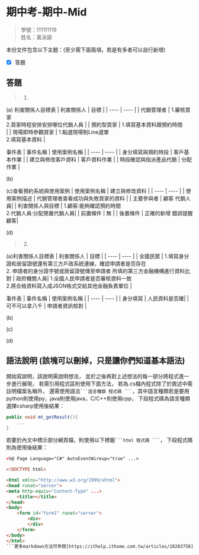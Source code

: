 # 期中考-期中-Mid 
<!--(期中標籤註記，該行不能刪，作為驗證標籤，該檔案若沒該份標籤，代表直接貼上saample，直接0分)-->

>
>學號：111111119
><br />
>姓名：黃泳諭
><br />


本份文件包含以下主題：(至少需下面兩項，若是有多者可以自行新增)
- [x] 答題

## 答題
>1. 

(a) 利害關係人目標表
|  利害關係人  | 目標 |
| ---- | ---- |
| 代銷管理者 | 1.審核買家 </br> 2.買家時程安排安排哪位代銷人員  |
| 預約型買家 | 1.填寫基本資料跟預約時間 </br>  |
| 現場即時參觀買家 | 1.點選現場制Line選單 </br> 2.填寫基本資料 |

事件表
| 事件名稱 | 使用案例名稱 |
| ---- | ---- |
| 身分填寫與預約時段 | 客戶基本作業 |
| 建立與修改客戶資料 | 客戶資料作業 |
| 時段確認與指派產品代銷 | 分配作業 |
    

(b)

(c)查看預約系統與使用案例
| 使用案例名稱 | 建立與修改資料 |
| ---- | ---- |
| 使用案例描述 | 代銷管理者查看成功與失敗買家的資料 |
| 主要參與者 | 顧客 代銷人員|
| 利害關係人與目標 | 1.顧客:能夠確認預約時間 </br> 2.代銷人員:分配閒置代銷人員|
| 前置條件 | 無 |
| 後置條件 | 正確的新增 錯誤提醒顧客|

(d)

>2. 

(a)利害關係人目標表
|  利害關係人  | 目標 |
| ---- | ---- |
| 全國民眾 | 1.填寫身分證和居留證號還有第三方戶政系統連線，確認申請者是否存在 </br> 2. 申請者的身分證字號或居留證號傳至申請者 所填的第三方金融機構進行資料比對 
| 政府機關人員| 1.全國人民申請者是否審核資料一致 </br> 2.將合格資料寫入成JSON格式交給其他金融負責單位 |

事件表
| 事件名稱 | 使用案例名稱 |
| ---- | ---- |
| 身分填寫 | 人民資料是否確|
| 可不可以拿八千 | 申請者資訊核對 |

(b)

(c)

(d)



## 語法說明 (該塊可以刪掉，只是讓你們知道基本語法)
開始寫說明，該說明需說明想法，
並於之後再對上述想法的每一部分將程式進一步進行展現，
若需引用程式區則使用下面方法，
若為.cs檔內程式除了於敘述中需註明檔案名稱外，
還需使用語法` ```語言種類 程式碼 ``` `，其中語言種類若是要用python則使用py，java則使用java，C/C++則使用cpp，
下段程式碼為語言種類選擇csharp使用後結果：

```csharp
public void mt_getResult(){
    ...
}
```

若要於內文中標示部分網頁檔，則使用以下標籤` ```html 程式碼 ``` `，
下段程式碼則為使用後結果：

```html
<%@ Page Language="C#" AutoEventWireup="true" ...>

<!DOCTYPE html>

<html xmlns="http://www.w3.org/1999/xhtml">
<head runat="server">
<meta http-equiv="Content-Type" ...>
    <title></title>
</head>
<body>
    <form id="form1" runat="server">
        <div>
        </div>
    </form>
</body>
</html>
```更多markdown方法可參閱[https://ithelp.ithome.com.tw/articles/10203758](https://ithelp.ithome.com.tw/articles/10203758)
